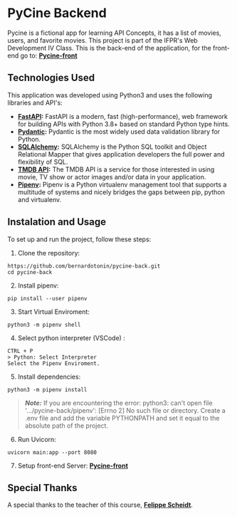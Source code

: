 # PyCine Backend

Pycine is a fictional app for learning API Concepts, it has a list of movies, users, and favorite movies. This project is part of the IFPR's Web Development IV Class. This is the back-end of the application, for the front-end go to: **[Pycine-front](https://github.com/bernardotonin/pycine-front)**


## Technologies Used

This application was developed using Python3 and uses the following libraries and API's:

- **[FastAPI](https://fastapi.tiangolo.com/):** FastAPI is a modern, fast (high-performance), web framework for building APIs with Python 3.8+ based on standard Python type hints.
- **[Pydantic](https://docs.pydantic.dev/latest/):** Pydantic is the most widely used data validation library for Python.
- **[SQLAlchemy](https://www.sqlalchemy.org/):** SQLAlchemy is the Python SQL toolkit and Object Relational Mapper that gives application developers the full power and flexibility of SQL.
- **[TMDB API](https://developer.themoviedb.org/docs):** The TMDB API is a service for those interested in using movie, TV show or actor images and/or data in your application.
- **[Pipenv](https://pipenv.pypa.io/en/latest/):**  Pipenv is a Python virtualenv management tool that supports a multitude of systems and nicely bridges the gaps between pip, python and virtualenv.

## Instalation and Usage
To set up and run the project, follow these steps:
1. Clone the repository:
```
https://github.com/bernardotonin/pycine-back.git
cd pycine-back
 ```
 2. Install pipenv:
 ```
pip install --user pipenv
 ```
 3. Start Virtual Enviroment:
  ```
python3 -m pipenv shell
 ```
 4. Select python interpreter (VSCode) :

  ```
CTRL + P
> Python: Select Interpreter
Select the Pipenv Enviroment.
 ```
 5. Install dependencies:
 ```
python3 -m pipenv install
 ```
> **_Note:_** If you are encountering the error:  python3: can't open file '.../pycine-back/pipenv': [Errno 2] No such file or directory. Create a .env file and add the variable PYTHONPATH and set it equal to the absolute path of the project.

6. Run Uvicorn:
```
uvicorn main:app --port 8080
 ```

7. Setup front-end Server: **[Pycine-front](https://github.com/bernardotonin/pycine-front)**

## Special Thanks

A special thanks to the teacher of this course, **[Felippe Scheidt](https://github.com/fscheidt)**.
